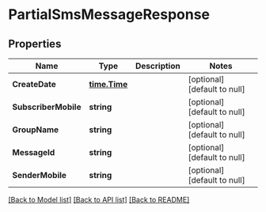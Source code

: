 # PartialSmsMessageResponse

## Properties
Name | Type | Description | Notes
------------ | ------------- | ------------- | -------------
**CreateDate** | [**time.Time**](time.Time.md) |  | [optional] [default to null]
**SubscriberMobile** | **string** |  | [optional] [default to null]
**GroupName** | **string** |  | [optional] [default to null]
**MessageId** | **string** |  | [optional] [default to null]
**SenderMobile** | **string** |  | [optional] [default to null]

[[Back to Model list]](../README.md#documentation-for-models) [[Back to API list]](../README.md#documentation-for-api-endpoints) [[Back to README]](../README.md)

